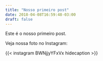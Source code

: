 ```yaml
---
title: "Nosso primeiro post"
date: 2018-04-08T16:59:48-03:00
draft: false
---
```


Este é o nosso primeiro post.

Veja nossa foto no Instagram:

{{< instagram BWNjjyYFxVx hidecaption >}}